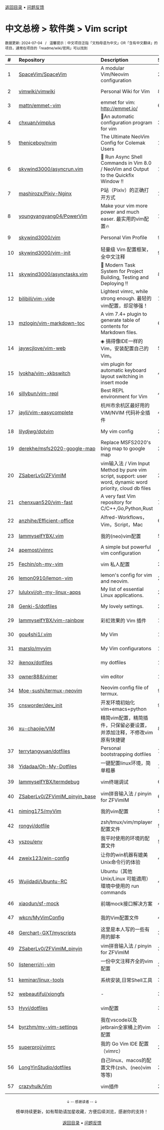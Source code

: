<a href="https://gitee.com/GrowingGit/GitHub-Chinese-Top-Charts#github中文排行榜">返回目录</a> • <a href="/content/docs/feedback.md">问题反馈</a>

# 中文总榜 > 软件类 > Vim script
<sub>数据更新: 2024-07-04&nbsp;&nbsp;&nbsp;/&nbsp;&nbsp;&nbsp;温馨提示：中文项目泛指「文档母语为中文」OR「含有中文翻译」的项目，通常在项目的「readme/wiki/官网」可以找到</sub>

|#|Repository|Description|Stars|Updated|
|:-|:-|:-|:-|:-|
|1|[SpaceVim/SpaceVim](https://github.com/SpaceVim/SpaceVim)|A modular Vim/Neovim configuration|20153|2024-07-03|
|2|[vimwiki/vimwiki](https://github.com/vimwiki/vimwiki)|Personal Wiki for Vim|8643|2024-06-25|
|3|[mattn/emmet-vim](https://github.com/mattn/emmet-vim)|emmet for vim: http://emmet.io/|6377|2024-06-14|
|4|[chxuan/vimplus](https://github.com/chxuan/vimplus)|:rocket:An automatic configuration program for vim|3882|2024-06-05|
|5|[theniceboy/nvim](https://github.com/theniceboy/nvim)|The Ultimate NeoVim Config for Colemak Users|1977|2024-07-03|
|6|[skywind3000/asyncrun.vim](https://github.com/skywind3000/asyncrun.vim)|:rocket: Run Async Shell Commands in Vim 8.0 / NeoVim and Output to the Quickfix Window !!|1831|2024-07-01|
|7|[mashirozx/Pixiv-Nginx](https://github.com/mashirozx/Pixiv-Nginx)|P站（Pixiv）的正确打开方式|1709|2024-02-22|
|8|[youngyangyang04/PowerVim](https://github.com/youngyangyang04/PowerVim)|Make your vim more power and much easer. 最实用的vim配置🔥|1577|2024-05-08|
|9|[skywind3000/vim](https://github.com/skywind3000/vim)|Personal Vim Profile|903|2024-07-02|
|10|[skywind3000/vim-init](https://github.com/skywind3000/vim-init)|轻量级 Vim 配置框架，全中文注释|900|2024-07-02|
|11|[skywind3000/asynctasks.vim](https://github.com/skywind3000/asynctasks.vim)|:rocket: Modern Task System for Project Building, Testing and Deploying !!|895|2024-06-18|
|12|[bilibili/vim-vide](https://github.com/bilibili/vim-vide)|Lightest vimrc, while strong enough. 最轻的vim配置，却足够强！|789|2024-04-20|
|13|[mzlogin/vim-markdown-toc](https://github.com/mzlogin/vim-markdown-toc)|A vim 7.4+ plugin to generate table of contents for Markdown files.|601|2024-04-15|
|14|[jaywcjlove/vim-web](https://github.com/jaywcjlove/vim-web)|◈ 搞得像IDE一样的Vim，安装配置自己的Vim。|596|2024-06-23|
|15|[lyokha/vim-xkbswitch](https://github.com/lyokha/vim-xkbswitch)|vim plugin for automatic keyboard layout switching in insert mode|478|2024-06-19|
|16|[sillybun/vim-repl](https://github.com/sillybun/vim-repl)|Best REPL environment for Vim|440|2024-01-16|
|17|[jayli/vim-easycomplete](https://github.com/jayli/vim-easycomplete)|杭州市余杭区最好用的 VIM/NVIM 代码补全插件|404|2024-06-15|
|18|[lilydjwg/dotvim](https://github.com/lilydjwg/dotvim)|My vim config|281|2024-05-24|
|19|[derekhe/msfs2020-google-map](https://github.com/derekhe/msfs2020-google-map)|Replace MSFS2020's bing map to google map|277|2024-04-21|
|20|[ZSaberLv0/ZFVimIM](https://github.com/ZSaberLv0/ZFVimIM)|vim输入法 / Vim Input Method by pure vim script, support: user word, dynamic word priority, cloud db files|200|2024-06-11|
|21|[chenxuan520/vim-fast](https://github.com/chenxuan520/vim-fast)|A very fast Vim repository for C/C++,Go,Python,Rust|79|2024-06-20|
|22|[anzhihe/Efficient-office](https://github.com/anzhihe/Efficient-office)|Alfred-Workflows，Vim，Script，Mac|62|2024-06-16|
|23|[IammyselfYBX/.vim](https://github.com/IammyselfYBX/.vim)|我的(neo)vim配置|58|2024-06-26|
|24|[apemost/vimrc](https://github.com/apemost/vimrc)|A simple but powerful vim configuration|42|2024-05-21|
|25|[Fechin/oh-my-vim](https://github.com/Fechin/oh-my-vim)|vim 私人配置|27|2024-01-31|
|26|[lemon0910/lemon-vim](https://github.com/lemon0910/lemon-vim)|lemon's config for vim and neovim.|23|2024-07-03|
|27|[lululxvi/oh-my-linux-apps](https://github.com/lululxvi/oh-my-linux-apps)|My list of essential Linux applications.|22|2024-06-17|
|28|[Genki-S/dotfiles](https://github.com/Genki-S/dotfiles)|My lovely settings.|22|2024-04-04|
|29|[IammyselfYBX/vim-rainbow](https://github.com/IammyselfYBX/vim-rainbow)|彩虹效果的 Vim 插件|17|2024-05-15|
|30|[gou4shi1/.vim](https://github.com/gou4shi1/.vim)|My Vim|15|2024-04-09|
|31|[marslo/myvim](https://github.com/marslo/myvim)|My Vim configuratons |15|2024-05-02|
|32|[ikenox/dotfiles](https://github.com/ikenox/dotfiles)|my dotfiles|11|2024-05-23|
|33|[owner888/vimer](https://github.com/owner888/vimer)|vim editor|11|2024-02-29|
|34|[Moe-sushi/termux-neovim](https://github.com/Moe-sushi/termux-neovim)|Neovim config file of termux.|9|2024-01-23|
|35|[cnsworder/dev_init](https://github.com/cnsworder/dev_init)|开发环境初始化 vim+emacs+python|9|2024-01-30|
|36|[xu-chaojie/VIM](https://github.com/xu-chaojie/VIM)|精简vim配置，精简插件，只保留必要设置，并添加注释，不修改vim原有快捷键|8|2024-04-30|
|37|[terrytangyuan/dotfiles](https://github.com/terrytangyuan/dotfiles)|Personal bootstrapping dotfiles |7|2024-06-04|
|38|[Yidadaa/Oh-My-Dotfiles](https://github.com/Yidadaa/Oh-My-Dotfiles)|一键配置linux环境，简单粗暴|7|2024-01-12|
|39|[IammyselfYBX/termdebug](https://github.com/IammyselfYBX/termdebug)|vim终端调试|6|2024-05-13|
|40|[ZSaberLv0/ZFVimIM_pinyin_base](https://github.com/ZSaberLv0/ZFVimIM_pinyin_base)|vim拼音输入法 / pinyin for ZFVimIM|6|2024-02-22|
|41|[niming175/myVim](https://github.com/niming175/myVim)|我的vim配置|5|2024-05-08|
|42|[rongyi/dotfile](https://github.com/rongyi/dotfile)|zsh/tmux/vim/mplayer配置文件|5|2024-02-26|
|43|[yszou/env](https://github.com/yszou/env)|我平时使用的环境的配置文件|5|2024-05-08|
|44|[zweix123/win-config](https://github.com/zweix123/win-config)|让你的win机器有媲美Unix命令行的体验|4|2024-02-29|
|45|[Wujidadi/Ubuntu-RC](https://github.com/Wujidadi/Ubuntu-RC)|Ubuntu（其他 Unix/Linux 可能適用）環境中使用的 run commands|4|2024-03-21|
|46|[xiaodun/sf-mock](https://github.com/xiaodun/sf-mock)|前端mock接口解决方案|4|2024-01-05|
|47|[wkcn/MyVimConfig](https://github.com/wkcn/MyVimConfig)|我的Vim配置文件|4|2024-01-16|
|48|[Gerchart-GXT/myscripts](https://github.com/Gerchart-GXT/myscripts)|这里是本人写的一些有用的脚本|3|2024-01-08|
|49|[ZSaberLv0/ZFVimIM_pinyin](https://github.com/ZSaberLv0/ZFVimIM_pinyin)|vim拼音输入法 / pinyin for ZFVimIM|3|2024-01-12|
|50|[listenerri/ri-vim](https://github.com/listenerri/ri-vim)|一份中文注释齐全的vim配置|3|2024-05-25|
|51|[keminar/linux-tools](https://github.com/keminar/linux-tools)|系统安装,日常Shell工具|3|2024-01-05|
|52|[webeautiful/xiongfs](https://github.com/webeautiful/xiongfs)|-|3|2024-03-12|
|53|[Hyvi/dotfiles](https://github.com/Hyvi/dotfiles)|vim配置|3|2024-06-29|
|54|[byrzhm/my-vim-settings](https://github.com/byrzhm/my-vim-settings)|我在vscode以及jetbrain全家桶上的vim配置|2|2024-06-22|
|55|[superproj/vimrc](https://github.com/superproj/vimrc)|我的 Go Vim IDE 配置（vimrc）|2|2024-01-31|
|56|[LongYinStudio/dotfiles](https://github.com/LongYinStudio/dotfiles)|自己linux、macos的配置文件(zsh、(neo)vim等等)|2|2024-03-17|
|57|[crazyhulk/Vim](https://github.com/crazyhulk/Vim)|vim插件|2|2024-06-07|

<div align="center">
    <p><sub>↓ -- 感谢读者 -- ↓</sub></p>
    榜单持续更新，如有帮助请加星收藏，方便后续浏览，感谢你的支持！
</div>

<br/>

<div align="center"><a href="https://gitee.com/GrowingGit/GitHub-Chinese-Top-Charts#github中文排行榜">返回目录</a> • <a href="/content/docs/feedback.md">问题反馈</a></div>
